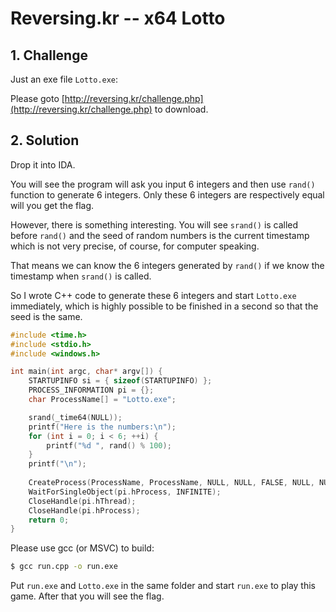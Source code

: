 # Reversing.kr -- x64 Lotto

## 1. Challenge

Just an exe file `Lotto.exe`:

Please goto [http://reversing.kr/challenge.php](http://reversing.kr/challenge.php) to download.

## 2. Solution

Drop it into IDA. 

You will see the program will ask you input 6 integers and then use `rand()` function to generate 6 integers. Only these 6 integers are 	respectively equal will you get the flag.

However, there is something interesting. You will see `srand()` is called before `rand()` and the seed of random numbers is the current timestamp which is not very precise, of course, for computer speaking.

That means we can know the 6 integers generated by `rand()` if we know the timestamp when `srand()` is called. 

So I wrote C++ code to generate these 6 integers and start `Lotto.exe` immediately, which is highly possible to be finished in a second so that the seed is the same.

```cpp
#include <time.h>
#include <stdio.h>
#include <windows.h>

int main(int argc, char* argv[]) {
    STARTUPINFO si = { sizeof(STARTUPINFO) };
    PROCESS_INFORMATION pi = {};
    char ProcessName[] = "Lotto.exe";

    srand(_time64(NULL));
	printf("Here is the numbers:\n");
    for (int i = 0; i < 6; ++i) {
        printf("%d ", rand() % 100);
    }
    printf("\n");
    
    CreateProcess(ProcessName, ProcessName, NULL, NULL, FALSE, NULL, NULL, NULL, &si, &pi);
    WaitForSingleObject(pi.hProcess, INFINITE);
    CloseHandle(pi.hThread);
    CloseHandle(pi.hProcess);
    return 0;
}
```

Please use gcc (or MSVC) to build:

```bash
$ gcc run.cpp -o run.exe
```

Put `run.exe` and `Lotto.exe` in the same folder and start `run.exe` to play this game. After that you will see the flag.

